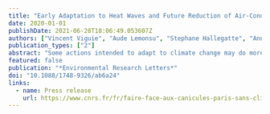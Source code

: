 ```yaml
---
title: "Early Adaptation to Heat Waves and Future Reduction of Air-Conditioning Energy Use in Paris"
date: 2020-01-01
publishDate: 2021-06-28T18:06:49.053607Z
authors: ["Vincent Viguie", "Aude Lemonsu", "Stephane Hallegatte", "Anne-Lise Beaulant", "Colette Marchadier", "Valery Masson", "Gregoire Pigeon", "Jean-Luc Salagnac"]
publication_types: ["2"]
abstract: "Some actions intended to adapt to climate change may do more harm than good, especially when they consume energy, making it more difficult to shift to decarbonized energy, or when, in meeting the needs of one group of people, they increase the vulnerability of others. Heat wave risk provides a typical example : air conditioning (AC) equipment may trigger large energy consumption and worsen heat stress outdoor. Alternative adaptation strategies exist, but it is not clear whether they can prevent AC from being massively used. Here, with an interdisciplinary modeling platform, taking Paris as a case study, we provide a first quantified analysis of the efficiency of adaptation strategies (large scale urban greening, building insulation policy, generalized behavioral changes in AC use) in reducing future potential AC need. We find that even ambitious strategies do not appear sufficient to totally replace AC and ensure thermal comfort, under a median climate change scenario. They can, however, reduce AC energy use by half during the heat waves and compensate for the heat releases outdoor. Our results show that adaptation actions, implemented early, may play a key role if we are to remain on a low-carbon pathway."
featured: false
publication: "*Environmental Research Letters*"
doi: "10.1088/1748-9326/ab6a24"
links:
  - name: Press release
    url: https://www.cnrs.fr/fr/faire-face-aux-canicules-paris-sans-climatisation
---
```


